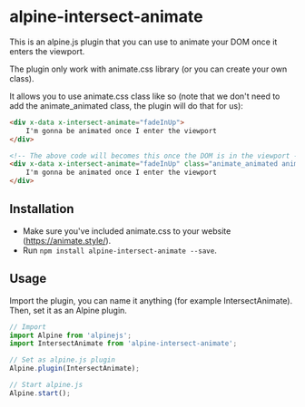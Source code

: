 # alpine-intersect-animate
This is an alpine.js plugin that you can use to animate your DOM once it enters the viewport. 

The plugin only work with animate.css library (or you can create your own class).

It allows you to use animate.css class like so (note that we don't need to add the animate_animated class, the plugin will do that for us):

```html
<div x-data x-intersect-animate="fadeInUp">
    I'm gonna be animated once I enter the viewport
</div>

<!-- The above code will becomes this once the DOM is in the viewport -->
<div x-data x-intersect-animate="fadeInUp" class="animate_animated animate_fadeInUp">
    I'm gonna be animated once I enter the viewport
</div>
```

## Installation

- Make sure you've included animate.css to your website (https://animate.style/).
- Run `npm install alpine-intersect-animate --save`.

## Usage

Import the plugin, you can name it anything (for example IntersectAnimate). Then, set it as an Alpine plugin.
```js
// Import
import Alpine from 'alpinejs';
import IntersectAnimate from 'alpine-intersect-animate';

// Set as alpine.js plugin
Alpine.plugin(IntersectAnimate);

// Start alpine.js
Alpine.start();
```